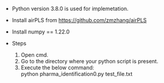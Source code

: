 
- Python version 3.8.0 is used for implemetation.

- Install airPLS from https://github.com/zmzhang/airPLS
- Install numpy == 1.22.0

- Steps
	1. Open cmd.
	2. Go to the directory where your python script  is present.
	3. Execute the below command:\
			python pharma_identification0.py test_file.txt

		
 

	
